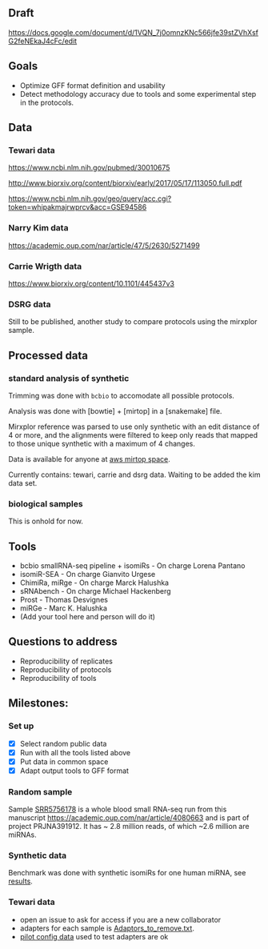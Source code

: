 ## Draft

https://docs.google.com/document/d/1VQN_7j0omnzKNc566jfe39stZVhXsfG2feNEkaJ4cFc/edit

## Goals

* Optimize GFF format definition and usability
* Detect methodology accuracy due to tools and some experimental step in the protocols.

## Data

### Tewari data

https://www.ncbi.nlm.nih.gov/pubmed/30010675

http://www.biorxiv.org/content/biorxiv/early/2017/05/17/113050.full.pdf

https://www.ncbi.nlm.nih.gov/geo/query/acc.cgi?token=whipakmajrwprcv&acc=GSE94586

### Narry Kim data

https://academic.oup.com/nar/article/47/5/2630/5271499

### Carrie Wrigth data 

https://www.biorxiv.org/content/10.1101/445437v3

### DSRG data

Still to be published, another study to compare protocols using the mirxplor sample.


## Processed data

### standard analysis of synthetic

Trimming was done with `bcbio` to accomodate all possible protocols.

Analysis was done with [bowtie]  + [mirtop] in a [snakemake] file.

Mirxplor reference was parsed to use only synthetic with an edit distance of 4 or more, and the alignments were filtered to keep only reads that mapped to those unique
synthetic with a maximum of 4 changes.

Data is available for anyone at [aws mirtop space](https://mirtop-tewari-data.s3.amazonaws.com/synthetic_2019_mirgff1.2.rds). 

Currently contains: tewari, carrie and dsrg data. Waiting to be added the kim data set.

### biological samples

This is onhold for now.

## Tools

* bcbio smallRNA-seq pipeline + isomiRs - On charge Lorena Pantano
* isomiR-SEA - On charge Gianvito Urgese
* ChimiRa, miRge - On charge Marck Halushka
* sRNAbench - On charge Michael Hackenberg
* Prost - Thomas Desvignes
* miRGe - Marc K. Halushka
* (Add your tool here and person will do it)

## Questions to address

* Reproducibility of replicates
* Reproducibility of protocols
* Reproducibility of tools

## Milestones:

### Set up

* [X] Select random public data
* [X] Run with all the tools listed above
* [X] Put data in common space
* [X] Adapt output tools to GFF format

### Random sample

Sample [SRR5756178](https://www.ncbi.nlm.nih.gov/sra/?term=SRR5756178) is a whole blood small RNA-seq run from this manuscript https://academic.oup.com/nar/article/4080663 and is part of project PRJNA391912.  It has ~ 2.8 million reads, of which ~2.6 million are miRNAs.

### Synthetic data

Benchmark was done with synthetic isomiRs for one human miRNA, see [results](https://github.com/miRTop/incubator/tree/master/synthetic).

### Tewari data

* open an issue to ask for access if you are a new collaborator
* adapters for each sample is [Adaptors_to_remove.txt](Adaptors_to_remove.txt).
* [pilot config data](tewari_mini.csv) used to test adapters are ok

